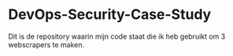# DevOps-Security-Case-Study
Dit is de repository waarin mijn code staat die ik heb gebruikt om 3 webscrapers te maken. 
